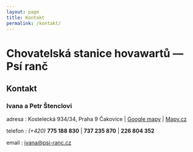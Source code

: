 ```yaml
---
layout: page
title: Kontakt
permalink: /kontakt/
---
```


# Chovatelská stanice hovawartů &mdash; Psí&nbsp;ranč

## Kontakt

### Ivana a Petr Štenclovi

adresa
: Kostelecká 934/34, Praha 9 Čakovice \| [Google mapy](https://goo.gl/maps/jwHl) \| [Mapy.cz](https://goo.gl/N3jiS)

telefon
: _(+420)_ **775 188 830** \| **737 235 870** \| **226 804 352**

email
: <ivana@psi-ranc.cz>
